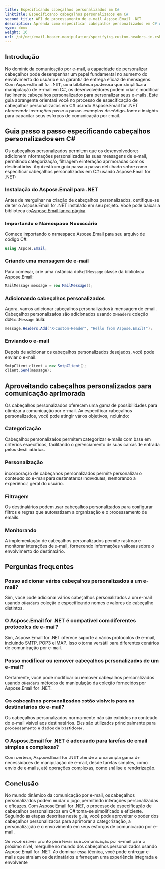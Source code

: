 ```yaml
---
title: Especificando cabeçalhos personalizados em C#
linktitle: Especificando cabeçalhos personalizados em C#
second_title: API de processamento de e-mail Aspose.Email .NET
description: Aprenda como especificar cabeçalhos personalizados em C# usando Aspose.Email for .NET para aprimorar a comunicação por email. Este guia passo a passo fornece insights sobre como criar cabeçalhos de e-mail personalizados para melhorar o envolvimento.
type: docs
weight: 16
url: /pt/net/email-header-manipulation/specifying-custom-headers-in-csharp/
---
```



## Introdução

No domínio da comunicação por e-mail, a capacidade de personalizar cabeçalhos pode desempenhar um papel fundamental no aumento do envolvimento do usuário e na garantia de entrega eficaz de mensagens. Com Aspose.Email for .NET, uma biblioteca poderosa que simplifica a manipulação de e-mail em C#, os desenvolvedores podem criar e modificar facilmente cabeçalhos personalizados para personalizar seus e-mails. Este guia abrangente orientará você no processo de especificação de cabeçalhos personalizados em C# usando Aspose.Email for .NET, oferecendo instruções passo a passo, exemplos de código-fonte e insights para capacitar seus esforços de comunicação por email.

## Guia passo a passo especificando cabeçalhos personalizados em C#

Os cabeçalhos personalizados permitem que os desenvolvedores adicionem informações personalizadas às suas mensagens de e-mail, permitindo categorização, filtragem e interação aprimoradas com os destinatários. Aqui está um guia passo a passo detalhado sobre como especificar cabeçalhos personalizados em C# usando Aspose.Email for .NET:

### Instalação do Aspose.Email para .NET

Antes de mergulhar na criação de cabeçalhos personalizados, certifique-se de ter o Aspose.Email for .NET instalado em seu projeto. Você pode baixar a biblioteca do[Aspose.Email lança página](https://releases.aspose.com/email/net/).

### Importando o Namespace Necessário

Comece importando o namespace Aspose.Email para seu arquivo de código C#:

```csharp
using Aspose.Email;
```

### Criando uma mensagem de e-mail

 Para começar, crie uma instância do`MailMessage` classe da biblioteca Aspose.Email:

```csharp
MailMessage message = new MailMessage();
```

### Adicionando cabeçalhos personalizados

 Agora, vamos adicionar cabeçalhos personalizados à mensagem de email. Cabeçalhos personalizados são adicionados usando o`Headers` coleção do`MailMessage` aula:

```csharp
message.Headers.Add("X-Custom-Header", "Hello from Aspose.Email!");
```

### Enviando o e-mail

Depois de adicionar os cabeçalhos personalizados desejados, você pode enviar o e-mail:

```csharp
SmtpClient client = new SmtpClient();
client.Send(message);
```

## Aproveitando cabeçalhos personalizados para comunicação aprimorada

Os cabeçalhos personalizados oferecem uma gama de possibilidades para otimizar a comunicação por e-mail. Ao especificar cabeçalhos personalizados, você pode atingir vários objetivos, incluindo:

### Categorização 
 Cabeçalhos personalizados permitem categorizar e-mails com base em critérios específicos, facilitando o gerenciamento de suas caixas de entrada pelos destinatários.

### Personalização 
 incorporação de cabeçalhos personalizados permite personalizar o conteúdo do e-mail para destinatários individuais, melhorando a experiência geral do usuário.

### Filtragem 
 Os destinatários podem usar cabeçalhos personalizados para configurar filtros e regras que automatizam a organização e o processamento de emails.

### Monitorando 
 A implementação de cabeçalhos personalizados permite rastrear e monitorar interações de e-mail, fornecendo informações valiosas sobre o envolvimento do destinatário.

## Perguntas frequentes

### Posso adicionar vários cabeçalhos personalizados a um e-mail?

 Sim, você pode adicionar vários cabeçalhos personalizados a um e-mail usando o`Headers` coleção e especificando nomes e valores de cabeçalho distintos.

### O Aspose.Email for .NET é compatível com diferentes protocolos de e-mail?

Sim, Aspose.Email for .NET oferece suporte a vários protocolos de e-mail, incluindo SMTP, POP3 e IMAP. Isso o torna versátil para diferentes cenários de comunicação por e-mail.

### Posso modificar ou remover cabeçalhos personalizados de um e-mail?

 Certamente, você pode modificar ou remover cabeçalhos personalizados usando o`Headers` métodos de manipulação da coleção fornecidos por Aspose.Email for .NET.

### Os cabeçalhos personalizados estão visíveis para os destinatários do e-mail?

Os cabeçalhos personalizados normalmente não são exibidos no conteúdo do e-mail visível aos destinatários. Eles são utilizados principalmente para processamento e dados de bastidores.

### O Aspose.Email for .NET é adequado para tarefas de email simples e complexas?

Com certeza, Aspose.Email for .NET atende a uma ampla gama de necessidades de manipulação de e-mail, desde tarefas simples, como envio de e-mails, até operações complexas, como análise e renderização.

## Conclusão

No mundo dinâmico da comunicação por e-mail, os cabeçalhos personalizados podem mudar o jogo, permitindo interações personalizadas e eficazes. Com Aspose.Email for .NET, o processo de especificação de cabeçalhos personalizados em C# torna-se simplificado e eficiente. Seguindo as etapas descritas neste guia, você pode aproveitar o poder dos cabeçalhos personalizados para aprimorar a categorização, a personalização e o envolvimento em seus esforços de comunicação por e-mail.

Se você estiver pronto para levar sua comunicação por e-mail para o próximo nível, mergulhe no mundo dos cabeçalhos personalizados usando Aspose.Email for .NET. Ao dominar essa técnica, você pode entregar e-mails que atraiam os destinatários e forneçam uma experiência integrada e envolvente.